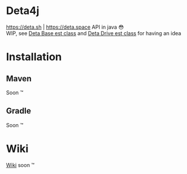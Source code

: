 # Deta4j
https://deta.sh | https://deta.space API in java 😳  
WIP, see [Deta Base est class](https://github.com/UwUDev/Deta4j/blob/master/src/main/java/me/uwu/deta4j/base/test/) and [Deta Drive est class](https://github.com/UwUDev/Deta4j/blob/master/src/main/java/me/uwu/deta4j/drive/test) for having an idea
# Installation
## Maven
Soon :tm:
## Gradle
Soon :tm:
# Wiki
[Wiki](https://github.com/UwUDev/Deta4j/wiki) soon :tm:
